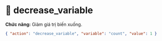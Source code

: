 # 🔽 decrease_variable

**Chức năng:** Giảm giá trị biến xuống.

```json
{ "action": "decrease_variable", "variable": "count", "value": 1 }
```